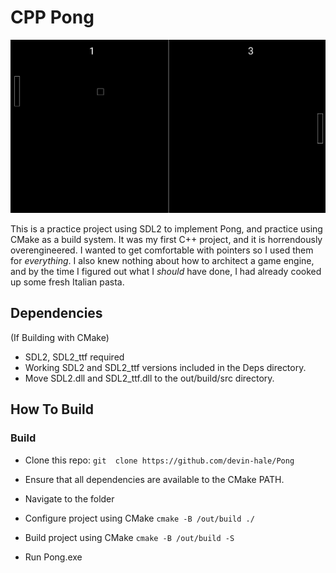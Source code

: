 # CPP Pong

![Pong Image](repoAssets/repoImage.png)

This is a practice project using SDL2 to implement Pong, and practice using CMake as a build system.  It was my first C++ project, and it is horrendously overengineered.  I wanted to get comfortable with pointers so I used them for *everything*.  I also knew nothing about how to architect a game engine, and by the time I figured out what I *should* have done, I had already cooked up some fresh Italian pasta.

## Dependencies

(If Building with CMake)
- SDL2, SDL2_ttf required
- Working SDL2 and SDL2_ttf versions included in the Deps directory.
- Move SDL2.dll and SDL2_ttf.dll to the out/build/src directory.

## How To Build

### Build
- Clone this repo:
    ```git  clone https://github.com/devin-hale/Pong```

- Ensure that all dependencies are available to the CMake PATH.

- Navigate to the folder

- Configure project using CMake
    ```cmake -B /out/build ./```

- Build project using CMake
    ```cmake -B /out/build -S```

- Run Pong.exe
